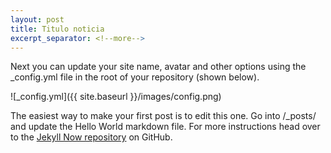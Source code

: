 ```yaml
---
layout: post
title: Titulo noticia
excerpt_separator: <!--more-->
---
```


Next you can update your site name, avatar and other options using the _config.yml file in the root of your repository (shown below).


![_config.yml]({{ site.baseurl }}/images/config.png)

<!--more-->


The easiest way to make your first post is to edit this one. Go into /_posts/ and update the Hello World markdown file. For more instructions head over to the [Jekyll Now repository](https://github.com/barryclark/jekyll-now) on GitHub.
